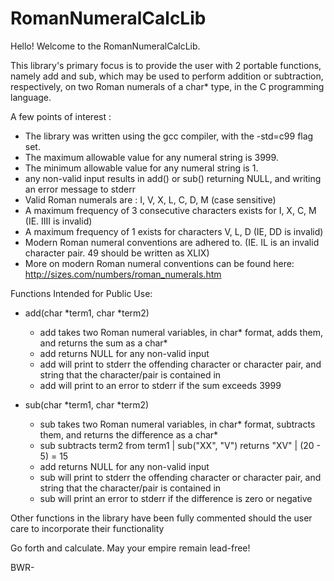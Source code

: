 # RomanNumeralCalcLib
Hello! Welcome to the RomanNumeralCalcLib.  

This library's primary focus is to provide the user with 2 portable functions, namely add and sub, which may be used to perform 
addition or subtraction, respectively, on two Roman numerals of a char\* type, in the C programming language.   

A few points of interest :  
* The library was written using the gcc compiler, with the -std=c99 flag set.  
* The maximum allowable value for any numeral string is 3999.  
* The minimum allowable value for any numeral string is 1.  
* any non-valid input results in add() or sub() returning NULL, and writing an error message to stderr  
* Valid Roman numerals are : I, V, X, L, C, D, M (case sensitive)  
* A maximum frequency of 3 consecutive characters exists for I, X, C, M (IE. IIII is invalid)  
* A maximum frequency of 1 exists for characters V, L, D (IE, DD is invalid)  
* Modern Roman numeral conventions are adhered to. (IE. IL is an invalid character pair. 49 should be written as XLIX)  
* More on modern Roman numeral conventions can be found here: http://sizes.com/numbers/roman_numerals.htm  
  
Functions Intended for Public Use:  
  
* add(char *term1, char *term2)  
	* add takes two Roman numeral variables, in char* format, adds them, and returns the sum as a char\*  
	* add returns NULL for any non-valid input  
	* add will print to stderr the offending character or character pair, and string that the character/pair is contained in  
	* add will print to an error to stderr if the sum exceeds 3999  
  
* sub(char *term1, char *term2)  
	* sub takes two Roman numeral variables, in char* format, subtracts them, and returns the difference as a char*  
	* sub subtracts term2 from term1 | sub("XX", "V") returns "XV" | (20 - 5) = 15  
	* add returns NULL for any non-valid input  
	* sub will print to stderr the offending character or character pair, and string that the character/pair is contained in  
	* sub will print an error to stderr if the difference is zero or negative  
    
Other functions in the library have been fully commented should the user care to incorporate their functionality  
  
Go forth and calculate. May your empire remain lead-free!  
   
BWR-
